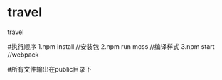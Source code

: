 # travel
travel

#执行顺序
1.npm install      //安装包
2.npm run mcss     //编译样式
3.npm start        //webpack

#所有文件输出在public目录下